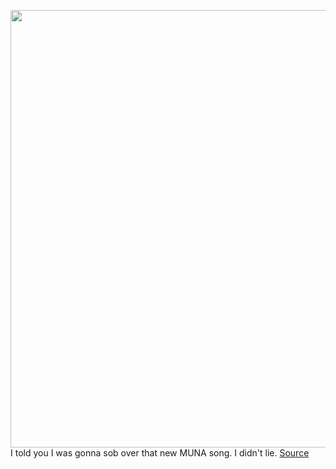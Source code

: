 <img src='https://cdn.vox-cdn.com/thumbor/iG9Sc_1zJB2ZCZ0xolOrL4NmPyQ=/0x0:2040x1360/1200x800/filters:focal(1024x509:1350x835)/cdn.vox-cdn.com/uploads/chorus_image/image/70656502/akrales_180215_2309_0071.0.jpg' width='700px' /><br/>
I told you I was gonna sob over that new MUNA song. I didn't lie.
<a href='https://www.theverge.com/2022/3/22/22990836/stitcher-asl-radiolab-anna-sorokin-call-her-daddy-prx-google'> Source <a/>